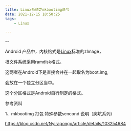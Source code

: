 ```yaml
---
title: Linux系统之mkbootimg命令
date: 2021-12-15 10:50:25
tags:
	- Linux

---
```


--

Android 产品中，内核格式是[Linux](https://so.csdn.net/so/search?from=pc_blog_highlight&q=Linux)标准的zImage，

根文件系统采用ramdisk格式。

这两者在Android下是直接合并在一起取名为boot.img,

会放在一个独立分区当中。

这个分区格式是Android自行制定的格式。



参考资料

1、mkbootimg 打包 特殊参数sencond 说明（爬坑系列）

https://blog.csdn.net/Nyiragongo/article/details/103254684